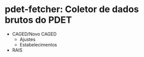 # pdet-fetcher: Coletor de dados brutos do PDET

- CAGED/Novo CAGED
    - Ajustes
    - Estabelecimentos
- RAIS
